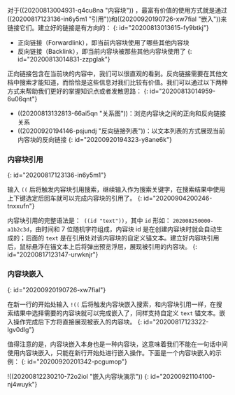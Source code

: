 对于((20200813004931-q4cu8na "内容块")) ，最富有价值的使用方式就是通过((20200817123136-in6y5m1 "引用"))和((20200920190726-xw7fial "嵌入"))来链接它们。建立好的链接是有方向的：
{: id="20200813013615-fy9btkj"}

* 正向链接（Forwardlink），即当前内容块使用了哪些其他内容块
* 反向链接（Backlink），即当前内容块被那些其他内容块使用了
{: id="20200813014831-zzpglak"}

正向链接包含在当前块的内容中，我们可以很直观的看到。反向链接需要在其他文档中搜索才能知道，而恰恰是这些信息对我们比较有价值。我们可以通过以下两种方式来帮助我们更好的掌握知识点或者发散思路：
{: id="20200813014959-6u06qnt"}

* ((20200813132813-66ai5qn "关系图"))：浏览内容块之间的正向和反向链接关系
* ((20200920194146-psjundj "反向链接列表"))：以文本列表的方式展现当前内容块的反向链接
{: id="20200920194323-y8ane6k"}

### 内容块引用
{: id="20200817123136-in6y5m1"}

输入 `((` 后将触发内容块引用搜索，继续输入作为搜索关键字，在搜索结果中使用上下键选定后回车就可以完成内容块的引用了。
{: id="20200904200246-tnxxufn"}

内容块引用的完整语法是：` ((id "text"))`，其中 `id` 形如： `202008250000-a1b2c3d`，由时间和 7 位随机字符组成，内容块 id 是在创建内容块时就会自动生成的；后面的 `text` 是在引用处对该内容块的自定义锚文本。建立好内容块引用后，鼠标悬浮在锚文本上后将弹出预览浮层，展现被引用的内容块。
{: id="20200817123147-urwknjr"}

### 内容块嵌入
{: id="20200920190726-xw7fial"}

在新一行的开始处输入 `!((` 后将触发内容块嵌入搜索，和内容块引用一样，在搜索结果中选择需要的内容块就可以完成嵌入了，同样支持自定义 `text` 锚文本。嵌入操作完成后下方将直接展现被嵌入的内容块。
{: id="20200817123322-lgv0dlg"}

值得注意的是，内容块嵌入本身也是一种内容块，这意味着我们不能在一句话中间使用内容块嵌入，只能在新行开始处进行嵌入操作。下面是一个内容块嵌入的示例：
{: id="20200920201342-pcgumop"}

!((20200812230210-72o2iol "嵌入内容块演示"))
{: id="20200921104100-nj4wuyk"}

